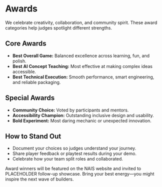 # Awards

We celebrate creativity, collaboration, and community spirit. These award categories help judges spotlight different strengths.

## Core Awards

- **Best Overall Game:** Balanced excellence across learning, fun, and polish.
- **Best AI Concept Teaching:** Most effective at making complex ideas accessible.
- **Best Technical Execution:** Smooth performance, smart engineering, and reliable packaging.

## Special Awards

- **Community Choice:** Voted by participants and mentors.
- **Accessibility Champion:** Outstanding inclusive design and usability.
- **Bold Experiment:** Most daring mechanic or unexpected innovation.

## How to Stand Out

- Document your choices so judges understand your journey.
- Share player feedback or playtest results during your demo.
- Celebrate how your team split roles and collaborated.

Award winners will be featured on the NAIS website and invited to PLACEHOLDER follow-up showcase. Bring your best energy—you might inspire the next wave of builders.
